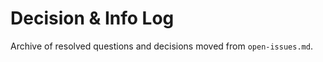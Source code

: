 # Decision & Info Log

Archive of resolved questions and decisions moved from `open-issues.md`.

<!--
Template:
## [ID] - Title
- **Date Added:** YYYY-MM-DD
- **Version:** vX.Y.Z
- **Branch:** https://example.com/branch
- **Submitter:** name
- **Decision Maker:** name
- **Decision Date:** YYYY-MM-DD
- **Outcome:** what was decided
- **Rationale:** why
- **Details:** links to commits/PRs/docs
-->
